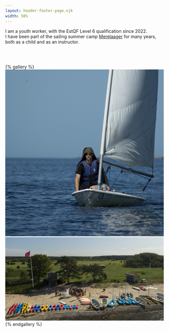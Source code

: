 ```yaml
---
layout: header-footer-page.njk
width: 50%
---
```


I am a youth worker, with the EstQF Level 6 qualification since 2022.   
I have been part of the sailing summer camp [Merelaager](https://merelaager.ee/) for many years, both as a child and as an instructor.

<br><br>

{% gallery %}
![Me sailing](/media/misc/youthwork/me-sailing.jpg)
![Sailing training](/media/misc/youthwork/sailing-training.jpg)
{% endgallery %}
